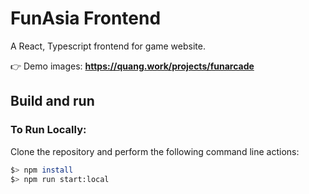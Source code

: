 # FunAsia Frontend

A React, Typescript frontend for game website.
  
👉 Demo images: <a href="https://quang.work/projects/funarcade" target="_blank"><b>https://quang.work/projects/funarcade</b></a>

## Build and run

### To Run Locally:

Clone the repository and perform the following command line actions:

```bash
$> npm install
$> npm run start:local
```
